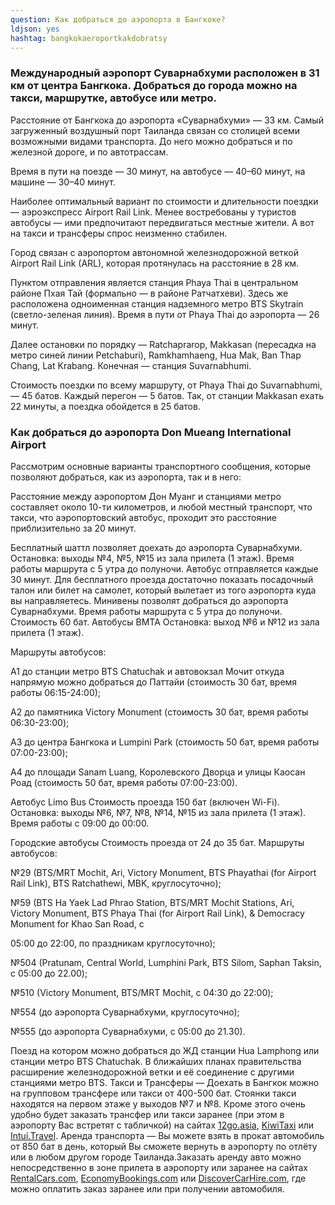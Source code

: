 ```yaml
---
question: Как добраться до аэропорта в Бангкоке?
ldjson: yes
hashtag: bangkokaeroportkakdobratsy
---
```


### Международный аэропорт Суварнабхуми расположен в 31 км от центра Бангкока. Добраться до города можно на такси, маршрутке, автобусе или метро.

Расстояние от Бангкока до аэропорта «Суварнабхуми» — 33 км. Самый загруженный воздушный порт Таиланда связан со столицей всеми возможными видами транспорта. До него можно добраться и по железной дороге, и по автотрассам.

Время в пути на поезде — 30 минут, на автобусе — 40–60 минут, на машине — 30–40 минут.

Наиболее оптимальный вариант по стоимости и длительности поездки — аэроэкспресс Airport Rail Link. Менее востребованы у туристов автобусы — ими предпочитают передвигаться местные жители. А вот на такси и трансферы спрос неизменно стабилен.

Город связан с аэропортом автономной железнодорожной веткой Airport Rail Link (ARL), которая протянулась на расстояние в 28 км.

Пунктом отправления является станция Phaya Thai в центральном районе Пхая Тай (формально — в районе Ратчатхеви). Здесь же расположена одноименная станция надземного метро BTS Skytrain (светло-зеленая линия). Время в пути от Phaya Thai до аэропорта — 26 минут.

Далее остановки по порядку — Ratchaprarop, Makkasan (пересадка на метро синей линии Petchaburi), Ramkhamhaeng, Hua Mak, Ban Thap Chang, Lat Krabang. Конечная — станция Suvarnabhumi.

Стоимость поездки по всему маршруту, от Phaya Thai до Suvarnabhumi, — 45 батов. Каждый перегон — 5 батов. Так, от станции Makkasan ехать 22 минуты, а поездка обойдется в 25 батов.

### Как добраться до аэропорта  Don Mueang International Airport

Рассмотрим основные варианты транспортного сообщения, которые позволяют добраться, как из аэропорта, так и в него:

Расстояние между аэропортом Дон Муанг и станциями метро составляет около 10-ти километров, и любой местный транспорт, что такси, что аэропортовский автобус, проходит это расстояние приблизительно за 20 минут.

Бесплатный шаттл позволяет доехать до аэропорта Суварнабхуми. Остановка: выходы №4, №5, №15 из зала прилета (1 этаж). Время работы маршрута с 5 утра до полуночи. Автобус отправляется каждые 30 минут. Для бесплатного проезда достаточно показать посадочный талон или билет на самолет, который вылетает из того аэропорта куда вы направляетесь.
Минивены позволят добраться до аэропорта Суварнабхуми. Время работы маршрута с 5 утра до полуночи. Стоимость 60 бат.
Автобусы BMTA Остановка: выход №6 и №12 из зала прилета (1 этаж). 

Маршруты автобусов:

A1 до станции метро BTS Chatuchak и автовокзал Мочит откуда напрямую можно добраться до Паттайи (стоимость 30 бат, время работы 06:15-24:00);

A2 до памятника Victory Monument (стоимость 30 бат, время работы 06:30-23:00);

A3 до центра Бангкока и Lumpini Park (стоимость 50 бат, время работы 07:00-23:00);

A4 до площади Sanam Luang, Королевского Дворца и улицы Каосан Роад (стоимость 50 бат, время работы 07:00-23:00).

Автобус Limo Bus Стоимость проезда 150 бат (включен Wi-Fi). Остановка: выходы №6, №7, №8, №14, №15 из зала прилета (1 этаж). Время работы с 09:00 до 00:00.

Городские автобусы Стоимость проезда от 24 до 35 бат. Маршруты автобусов:

№29 (BTS/MRT Mochit, Ari, Victory Monument, BTS Phayathai (for Airport Rail Link), BTS Ratchathewi, MBK, круглосуточно);

№59 (BTS Ha Yaek Lad Phrao Station, BTS/MRT Mochit Stations, Ari, Victory Monument, BTS Phaya Thai (for Airport Rail Link), & Democracy Monument for Khao San Road, с 

05:00 до 22:00, по праздникам круглосуточно);

№504 (Pratunam, Central World, Lumphini Park, BTS Silom, Saphan Taksin, с 05:00 до 22.00);

№510 (Victory Monument, BTS/MRT Mochit, с 04:30 до 22:00);

№554 (до аэропорта Суварнабхуми, круглосуточно);

№555 (до аэропорта Суварнабхуми, с 05:00 до 21.30).

Поезд на котором можно добраться до ЖД станции Hua Lamphong или станции метро BTS Chatuchak. В ближайших планах правительства расширение железнодорожной ветки и её соединение с другими станциями метро BTS.
Такси и Трансферы — Доехать в Бангкок можно на групповом трансфере или такси от 400-500 бат. Стоянки такси находятся на первом этаже у выходов №7 и №8. Кроме этого очень удобно будет заказать трансфер или такси заранее (при этом в аэропорту Вас встретят с табличкой) на сайтах [12go.asia](12go.asia), [KiwiTaxi](KiwiTaxu.ru) или [Intui.Travel](Intui.Travel).
Аренда транспорта — Вы можете взять в прокат автомобиль от 850 бат в день, который Вы сможете вернуть в аэропорту по отлёту или в любом другом городе Таиланда.Заказать аренду авто можно непосредственно в зоне прилета в аэропорту или заранее на сайтах [RentalCars.com](RentalCars.com), [EconomyBookings.com](EconomyBookings.com) или [DiscoverCarHire.com](DiscoverCarHire.com), где можно оплатить заказ заранее или при получении автомобиля.

